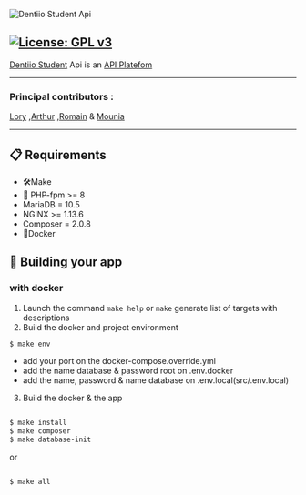 
![Dentiio Student  Api](https://www.dentiio.com/img/logoblue.png)

[![License: GPL v3](https://img.shields.io/badge/License-GPLv3-blue.svg)](https://www.gnu.org/licenses/gpl-3.0)
----------------

[Dentiio Student](https://www.dentiio.com/)  Api is an [API Platefom](https://github.com/api-platform/api-platform)


----------------

### Principal contributors :  
[Lory][L]
,[Arthur][A]
,[Romain][R] 
& [Mounia][M]

[L]:https://github.com/loryleticee
[R]:https://github.com/romainmaucot
[A]:https://github.com/adjikpo
[M]:https://github.com/lyafmounia

----------------

## 📋 Requirements
- 🛠Make
- :elephant: PHP-fpm >= 8 
- MariaDB = 10.5
- NGINX >= 1.13.6
- Composer = 2.0.8
- 🐳Docker

## 🎉 Building your app

### with docker
1. Launch the command  `make help` or `make` generate list of targets with descriptions
2. Build the docker and project environment
```bash
$ make env 
```
- add your port on the docker-compose.override.yml
- add the name database & password root on .env.docker
- add the name, password & name database on .env.local(src/.env.local)
3. Build the docker & the app
``` bash

$ make install
$ make composer
$ make database-init
```

or

``` bash

$ make all
```